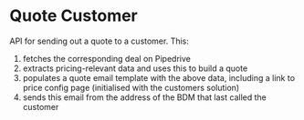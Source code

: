 # Quote Customer
API for sending out a quote to a customer. This:

1. fetches the corresponding deal on Pipedrive
2. extracts pricing-relevant data and uses this to build a quote
3. populates a quote email template with the above data, including a link to price config page (initialised with the customers solution)
4. sends this email from the address of the BDM that last called the customer